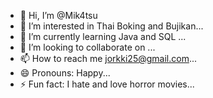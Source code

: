 - 👋 Hi, I’m @Mik4tsu
- 👀 I’m interested in Thai Boking and Bujikan...
- 🌱 I’m currently learning Java and SQL ...
- 💞️ I’m looking to collaborate on ...
- 📫 How to reach me jorkki25@gmail.com...
- 😄 Pronouns: Happy...
- ⚡ Fun fact: I hate and love horror movies...

<!---
Mik4tsu/Mik4tsu is a ✨ special ✨ repository because its `README.md` (this file) appears on your GitHub profile.
You can click the Preview link to take a look at your changes.
--->
